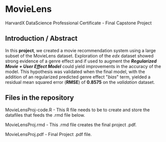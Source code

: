 # MovieLens
HarvardX DataScience Professional Certificate - Final Capstone Project

## Introduction / Abstract
In this **project**, we created a movie recommendation system using a large subset of the MovieLens dataset. Exploration of the _edx_ dataset showed strong evidence of a genre effect and if used to augment the **_Regularized Movie + User Effect Model_** could yield improvements in the accuracy of the model. This hypothesis was validated when the final model, with the addition of an regularized predicted genre effect \"*bias*\" term, yielded a residual mean squared error (**RMSE**) of **0.8575** on the _validation_ dataset.

## Files in the repository
MovieLensProj-code.R - This R file needs to be to create and store the datafiles that feeds the .rmd file below.

MovieLensProj.rmd - This .rmd file creates the final project .pdf.

MovieLensProj.pdf - Final Project .pdf file.
